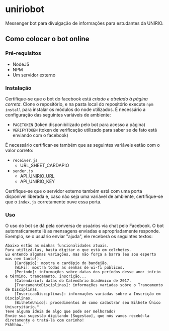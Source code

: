 # uniriobot
Messenger bot para divulgação de informações para estudantes da UNIRIO.

## Como colocar o bot online

### Pré-requisitos

- NodeJS
- NPM
- Um servidor externo

### Instalação

Certifique-se que o bot do facebook está *criado e atrelado à página correta*. 
Clone o repositório, e na pasta local do repositório execute `npm install` para instalar os módulos do node utilizados.
É necessário a configuração das seguintes variáveis de ambiente:
- `PAGETOKEN` (token disponibilizado pelo bot para acesso a página)
- `VERIFYTOKEN` (token de verificação utilizado para saber se de fato está enviando com o facebook)

É necessário certificar-se também que as seguintes variáveis estão com o valor correto:
- `receiver.js`
    - URL_SHEET_CARDAPIO
- `sender.js`
    - API_UNIRIO_URL
    - API_UNIRIO_KEY

Certifique-se que o servidor externo também está com uma porta disponível liberada e, caso não seja uma variável de ambiente, certifique-se que o `index.js` corretamente ouve essa porta. 

### Uso

O uso do bot se dá pela conversa de usuários via chat pelo Facebook. O bot automaticamente lê as mensagens enviadas e apropriadamente responde. Exemplo, se o usuário enviar "ajuda", ele receberá os seguintes textos:

```
Abaixo estão as minhas funcionalidades atuais. 
Para utilizá-las, basta digitar o que está em colchetes. 
Eu entendo algumas variações, mas não força a barra (eu sou esperto mas nem tanto!).
    [Cardápio]: mostra o cardápio do bandejão. 
    [WiFi]: mostra todas as senhas de wi-fi públicos.
    [Período]: informações sobre datas dos períodos desse ano: início e término, trancamento, inscrição...
    [Calendario]: datas do Calendário Acadêmico de 2017.
    [TrancamentoDisciplinas]: informações variadas sobre o Trancamento de Disciplinas.
    [InscricaoDisciplinas]: informações variadas sobre a Inscrição em Disciplinas.
    [BilheteUnico]: procedimentos de como cadastrar seu Bilhete Único Universitário."
Teve alguma ideia de algo que pode ser melhorado? 
Envie sua sugestão digitando [Sugestao], que nós vamos recebê-la diretamente e tratá-la com carinho! 
Pshhhaw.```